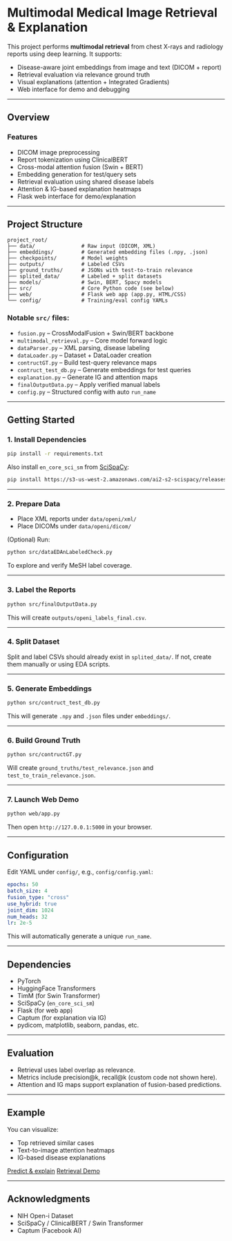 # Multimodal Medical Image Retrieval & Explanation

This project performs **multimodal retrieval** from chest X-rays and radiology reports using deep learning. It supports:

* Disease-aware joint embeddings from image and text (DICOM + report)
* Retrieval evaluation via relevance ground truth
* Visual explanations (attention + Integrated Gradients)
* Web interface for demo and debugging

---

## Overview

### Features

* DICOM image preprocessing
* Report tokenization using ClinicalBERT
* Cross-modal attention fusion (Swin + BERT)
* Embedding generation for test/query sets
* Retrieval evaluation using shared disease labels
* Attention & IG-based explanation heatmaps
* Flask web interface for demo/explanation

---

## Project Structure

```
project_root/
├── data/               # Raw input (DICOM, XML)
├── embeddings/         # Generated embedding files (.npy, .json)
├── checkpoints/        # Model weights
├── outputs/            # Labeled CSVs
├── ground_truths/      # JSONs with test-to-train relevance
├── splited_data/       # Labeled + split datasets
├── models/             # Swin, BERT, Spacy models
├── src/                # Core Python code (see below)
├── web/                # Flask web app (app.py, HTML/CSS)
└── config/             # Training/eval config YAMLs
```

### Notable `src/` files:

* `fusion.py` – CrossModalFusion + Swin/BERT backbone
* `multimodal_retrieval.py` – Core model forward logic
* `dataParser.py` – XML parsing, disease labeling
* `dataLoader.py` – Dataset + DataLoader creation
* `contructGT.py` – Build test-query relevance maps
* `contruct_test_db.py` – Generate embeddings for test queries
* `explanation.py` – Generate IG and attention maps
* `finalOutputData.py` – Apply verified manual labels
* `config.py` – Structured config with auto `run_name`

---

## Getting Started

### 1. Install Dependencies

```bash
pip install -r requirements.txt
```

Also install `en_core_sci_sm` from [SciSpaCy](https://allenai.github.io/scispacy/):

```bash
pip install https://s3-us-west-2.amazonaws.com/ai2-s2-scispacy/releases/v0.5.1/en_core_sci_sm-0.5.1.tar.gz
```

---

### 2. Prepare Data

* Place XML reports under `data/openi/xml/`
* Place DICOMs under `data/openi/dicom/`

(Optional) Run:

```bash
python src/dataEDAnLabeledCheck.py
```

To explore and verify MeSH label coverage.

---

### 3. Label the Reports

```bash
python src/finalOutputData.py
```

This will create `outputs/openi_labels_final.csv`.

---

### 4. Split Dataset

Split and label CSVs should already exist in `splited_data/`. If not, create them manually or using EDA scripts.

---

### 5. Generate Embeddings

```bash
python src/contruct_test_db.py
```

This will generate `.npy` and `.json` files under `embeddings/`.

---

### 6. Build Ground Truth

```bash
python src/contructGT.py
```

Will create `ground_truths/test_relevance.json` and `test_to_train_relevance.json`.

---

### 7. Launch Web Demo

```bash
python web/app.py
```

Then open `http://127.0.0.1:5000` in your browser.

---

## Configuration

Edit YAML under `config/`, e.g., `config/config.yaml`:

```yaml
epochs: 50
batch_size: 4
fusion_type: "cross"
use_hybrid: true
joint_dim: 1024
num_heads: 32
lr: 2e-5
```

This will automatically generate a unique `run_name`.

---

## Dependencies

* PyTorch
* HuggingFace Transformers
* TimM (for Swin Transformer)
* SciSpaCy (`en_core_sci_sm`)
* Flask (for web app)
* Captum (for explanation via IG)
* pydicom, matplotlib, seaborn, pandas, etc.

---

## Evaluation

* Retrieval uses label overlap as relevance.
* Metrics include precision\@k, recall\@k (custom code not shown here).
* Attention and IG maps support explanation of fusion-based predictions.

---

## Example

You can visualize:

* Top retrieved similar cases
* Text-to-image attention heatmaps
* IG-based disease explanations

[Predict & explain](demo/1.png)
[Retrieval Demo](demo/2.png)

---

## Acknowledgments

* NIH Open-i Dataset
* SciSpaCy / ClinicalBERT / Swin Transformer
* Captum (Facebook AI)
